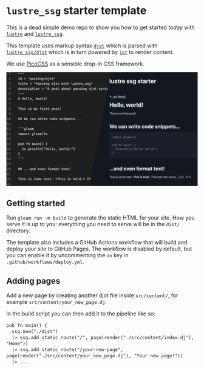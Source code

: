 # `lustre_ssg` starter template

This is a dead simple demo repo to show you how to get started _today_ with
[`lustre`](https://hexdocs.pm/lustre/lustre.html) and [`lustre_ssg`](https://hexdocs.pm/lustre_ssg/index.html).

This template uses markup syntax [`djot`](https://djot.net/) which is parsed with [`lustre_ssg/djot`](https://hexdocs.pm/lustre_ssg/lustre/ssg/djot.html) which is in turn powered by [`jot`](https://hexdocs.pm/jot/) to render content.

We use [PicoCSS](https://picocss.com/) as a sensible drop-in CSS framework.

![An example website created with this template.](./example.png)

## Getting started

Run `gleam run -m build` to generate the static HTML for your site. How you serve
it is up to you: everything you need to serve will be in the `dist/` directory.

The template also includes a GitHub Actions workflow that will build and deploy your site to GitHub Pages. The workflow is disabled by default, but you can enable it by uncommenting the `on` key in `.github/workflows/deploy.yml`.

## Adding pages

Add a new page by creating another djot file inside `src/content/`, for example `src/content/your_new_page.dj`.

In the build script you can then add it to the pipeline like so:

```gleam
pub fn main() {
  ssg.new("./dist")
  |> ssg.add_static_route("/", page(render("./src/content/index.dj"), "Home"))
  |> ssg.add_static_route("/your-new-page", page(render("./src/content/your_new_page.dj"), "Your new page!"))
  |> ...

```
